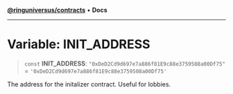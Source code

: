 [**@ringuniversus/contracts**](../../../README.md) • **Docs**

---

# Variable: INIT_ADDRESS

> `const` **INIT_ADDRESS**: `"0xDeD2Cd9d697e7a886f81E9c88e3759508a00Df75"` = `'0xDeD2Cd9d697e7a886f81E9c88e3759508a00Df75'`

The address for the initalizer contract. Useful for lobbies.
